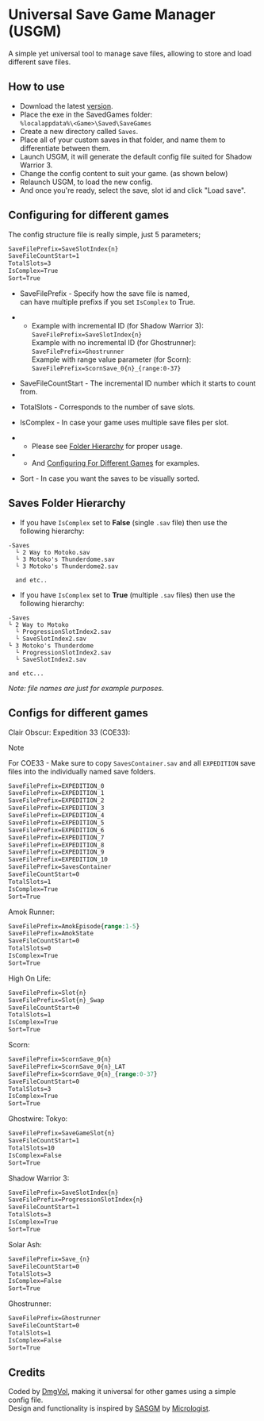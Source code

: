 # Universal Save Game Manager (USGM)
A simple yet universal tool to manage save files, allowing to store and load different save files.

## How to use
- Download the latest [version](https://github.com/Dmgvol/USGM/raw/main/USGM/bin/Release/USGM.exe).
- Place the exe in the SavedGames folder: </br>
`%localappdata%\<Game>\Saved\SaveGames`
- Create a new directory called `Saves`.
- Place all of your custom saves in that folder, and name them to differentiate between them. 
- Launch USGM, it will generate the default config file suited for Shadow Warrior 3.
- Change the config content to suit your game. (as shown below)
- Relaunch USGM, to load the new config.
- And once you're ready, select the save, slot id and click "Load save".


## Configuring for different games
The config structure file is really simple, just 5 parameters;
```css
SaveFilePrefix=SaveSlotIndex{n}
SaveFileCountStart=1
TotalSlots=3
IsComplex=True
Sort=True
```

- SaveFilePrefix - Specify how the save file is named,</br>
can have multiple prefixs if you set `IsComplex` to True.
  
- - Example with incremental ID (for Shadow Warrior 3):</br>
`SaveFilePrefix=SaveSlotIndex{n}` </br>
Example with no incremental ID (for Ghostrunner):</br>
`SaveFilePrefix=Ghostrunner` </br>
Example with range value parameter (for Scorn):</br>
`SaveFilePrefix=ScornSave_0{n}_{range:0-37}` </br>

- SaveFileCountStart - The incremental ID number which it starts to count from.
- TotalSlots - Corresponds to the number of save slots.

- IsComplex - In case your game uses multiple save files per slot. 
- - Please see [Folder Hierarchy](#saves-folder-hierarchy) for proper usage.
- - And [Configuring For Different Games](#configuring-for-different-games) for examples.
- Sort -  In case you want the saves to be visually sorted.


## Saves Folder Hierarchy 
- If you have `IsComplex` set to **False** (single `.sav` file) then use the following hierarchy:
```
-Saves
  └ 2 Way to Motoko.sav
  └ 3 Motoko's Thunderdome.sav
  └ 3 Motoko's Thunderdome2.sav

  and etc..
```

- If you have `IsComplex` set to **True** (multiple `.sav` files) then use the following hierarchy:
```
-Saves
└ 2 Way to Motoko
  └ ProgressionSlotIndex2.sav
  └ SaveSlotIndex2.sav
└ 3 Motoko's Thunderdome
  └ ProgressionSlotIndex2.sav
  └ SaveSlotIndex2.sav

and etc...
```

_Note: file names are just for example purposes._</br>

## Configs for different games 
Clair Obscur: Expedition 33 (COE33):

> [!NOTE]  
> For COE33 - Make sure to copy `SavesContainer.sav` and all `EXPEDITION` save files into the individually named save folders.

```css
SaveFilePrefix=EXPEDITION_0
SaveFilePrefix=EXPEDITION_1
SaveFilePrefix=EXPEDITION_2
SaveFilePrefix=EXPEDITION_3
SaveFilePrefix=EXPEDITION_4
SaveFilePrefix=EXPEDITION_5
SaveFilePrefix=EXPEDITION_6
SaveFilePrefix=EXPEDITION_7
SaveFilePrefix=EXPEDITION_8
SaveFilePrefix=EXPEDITION_9
SaveFilePrefix=EXPEDITION_10
SaveFilePrefix=SavesContainer
SaveFileCountStart=0
TotalSlots=1
IsComplex=True
Sort=True
```

Amok Runner:
```css
SaveFilePrefix=AmokEpisode{range:1-5}
SaveFilePrefix=AmokState
SaveFileCountStart=0
TotalSlots=0
IsComplex=True
Sort=True
```

High On Life:
```css
SaveFilePrefix=Slot{n}
SaveFilePrefix=Slot{n}_Swap
SaveFileCountStart=0
TotalSlots=1
IsComplex=True
Sort=True
```

Scorn:
```css
SaveFilePrefix=ScornSave_0{n}
SaveFilePrefix=ScornSave_0{n}_LAT
SaveFilePrefix=ScornSave_0{n}_{range:0-37}
SaveFileCountStart=0
TotalSlots=3
IsComplex=True
Sort=True
```

Ghostwire: Tokyo:
```css
SaveFilePrefix=SaveGameSlot{n}
SaveFileCountStart=1
TotalSlots=10
IsComplex=False
Sort=True
```

Shadow Warrior 3:
```css
SaveFilePrefix=SaveSlotIndex{n}
SaveFilePrefix=ProgressionSlotIndex{n}
SaveFileCountStart=1
TotalSlots=3
IsComplex=True
Sort=True
```

Solar Ash:
```css
SaveFilePrefix=Save_{n}
SaveFileCountStart=0
TotalSlots=3
IsComplex=False
Sort=True
```

Ghostrunner:
```css
SaveFilePrefix=Ghostrunner
SaveFileCountStart=0
TotalSlots=1
IsComplex=False
Sort=True
```

## Credits
Coded by [DmgVol](https://github.com/Dmgvol/), making it universal for other games using a simple config file.</br>
Design and functionality is inspired by [SASGM](https://github.com/Micrologist/SASGM) by [Micrologist](https://github.com/Micrologist).
